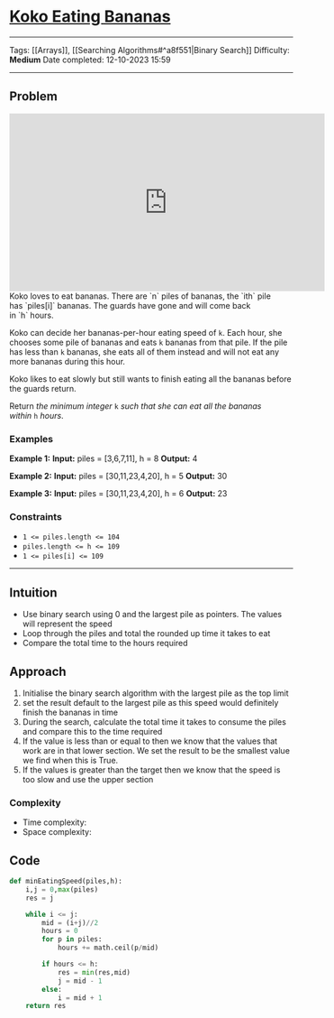 # [Koko Eating Bananas](https://leetcode.com/problems/koko-eating-bananas/)
---
Tags: [[Arrays]], [[Searching Algorithms#^a8f551|Binary Search]]
Difficulty: **Medium**
Date completed: 12-10-2023 15:59

---
## Problem
<iframe width="560" height="315" src="https://www.youtube.com/embed/U2SozAs9RzA?si=9yaRtc1Ae8kQ9CDS" title="YouTube video player" frameborder="0" allow="accelerometer; autoplay; clipboard-write; encrypted-media; gyroscope; picture-in-picture; web-share" allowfullscreen></iframe>
Koko loves to eat bananas. There are `n` piles of bananas, the `ith` pile has `piles[i]` bananas. The guards have gone and will come back in `h` hours.

Koko can decide her bananas-per-hour eating speed of `k`. Each hour, she chooses some pile of bananas and eats `k` bananas from that pile. If the pile has less than `k` bananas, she eats all of them instead and will not eat any more bananas during this hour.

Koko likes to eat slowly but still wants to finish eating all the bananas before the guards return.

Return _the minimum integer_ `k` _such that she can eat all the bananas within_ `h` _hours_.
### Examples
**Example 1:**
**Input:** piles = [3,6,7,11], h = 8
**Output:** 4

**Example 2:**
**Input:** piles = [30,11,23,4,20], h = 5
**Output:** 30

**Example 3:**
**Input:** piles = [30,11,23,4,20], h = 6
**Output:** 23
### Constraints
- `1 <= piles.length <= 104`
- `piles.length <= h <= 109`
- `1 <= piles[i] <= 109`
---
## Intuition
- Use binary search using 0 and the largest pile as pointers. The values will represent the speed
- Loop through the piles and total the rounded up time it takes to eat
- Compare the total time to the hours required
## Approach
1. Initialise the binary search algorithm with the largest pile as the top limit
2. set the result default to the largest pile as this speed would definitely finish the bananas in time
3. During the search, calculate the total time it takes to consume the piles and compare this to the time required
4. If the value is less than or equal to then we know that the values that work are in that lower section. We set the result to be the smallest value we find when this is True.
5. If the values is greater than the target then we know that the speed is too slow and use the upper section
### Complexity
- Time complexity:
- Space complexity:
## Code

```Python
def minEatingSpeed(piles,h):
	i,j = 0,max(piles)
	res = j

	while i <= j:
		mid = (i+j)//2
		hours = 0
		for p in piles:
			hours += math.ceil(p/mid)

		if hours <= h:
			res = min(res,mid)
			j = mid - 1
		else:
			i = mid + 1
	return res
```